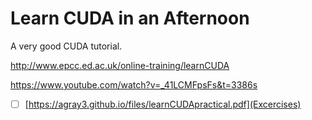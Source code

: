 # Learn CUDA in an Afternoon
A very good CUDA tutorial.

http://www.epcc.ed.ac.uk/online-training/learnCUDA

https://www.youtube.com/watch?v=_41LCMFpsFs&t=3386s

- [ ] [https://agray3.github.io/files/learnCUDApractical.pdf](Excercises)
